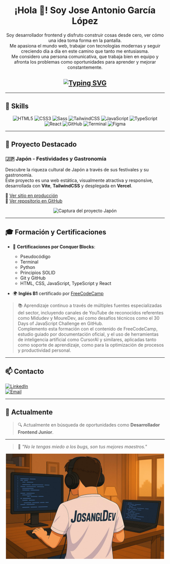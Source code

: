 <div align="center">

# ¡Hola 👋! Soy Jose Antonio García López

Soy desarrollador frontend y disfruto construir cosas desde cero, ver cómo una idea toma forma en la pantalla.  
Me apasiona el mundo web, trabajar con tecnologías modernas y seguir creciendo día a día en este camino que tanto me entusiasma.  
Me considero una persona comunicativa, que trabaja bien en equipo y afronta los problemas como oportunidades para aprender y mejorar constantemente.

## [![Typing SVG](https://readme-typing-svg.demolab.com/?lines=José+Antonio+García&lines=Desarrollador+Frontend&font=Fira+Code&pause=1500&color=FF4500&center=true&width=400&height=80)](https://git.io/typing-svg)

</div>

---

## 🧠 Skills

<div align="center">

![HTML5](https://img.shields.io/badge/HTML-E34F26?style=for-the-badge&logo=html5&logoColor=white)
![CSS3](https://img.shields.io/badge/CSS-1572B6?style=for-the-badge&logo=css3&logoColor=white)
![Sass](https://img.shields.io/badge/Sass-CC6699?style=for-the-badge&logo=sass&logoColor=white)
![TailwindCSS](https://img.shields.io/badge/Tailwind_CSS-38B2AC?style=for-the-badge&logo=tailwind-css&logoColor=white)
![JavaScript](https://img.shields.io/badge/JavaScript-F7DF1E?style=for-the-badge&logo=javascript&logoColor=black)
![TypeScript](https://img.shields.io/badge/TypeScript-3178C6?style=for-the-badge&logo=typescript&logoColor=white)
![React](https://img.shields.io/badge/React-20232A?style=for-the-badge&logo=react&logoColor=61DAFB)
![GitHub](https://img.shields.io/badge/Git-181717?style=for-the-badge&logo=git&logoColor=white)
![Terminal](https://img.shields.io/badge/Terminal-000000?style=for-the-badge&logo=gnometerminal&logoColor=white)
![Figma](https://img.shields.io/badge/Figma-F24E1E?style=for-the-badge&logo=figma&logoColor=white)

</div>

---

## 🚀 Proyecto Destacado

### 🇯🇵 Japón - Festividades y Gastronomía

Descubre la riqueza cultural de Japón a través de sus festivales y su gastronomía.  
Este proyecto es una web estática, visualmente atractiva y responsive, desarrollada con **Vite**, **TailwindCSS** y desplegada en **Vercel**.

🔗 [Ver sitio en producción](https://japon-web.vercel.app/)  
📂 [Ver repositorio en GitHub](https://github.com/josangldev/japon-web)

<p align="center">
  <img src="https://github.com/josangldev/japon-web/assets/tu-id/tu-imagen.png" alt="Captura del proyecto Japón" width="700" />
</p>

---

## 🎓 Formación y Certificaciones

- 🏅 **Certificaciones por Conquer Blocks**:
  - Pseudocódigo
  - Terminal
  - Python
  - Principios SOLID
  - Git y GitHub
  - HTML, CSS, JavaScript, TypeScript y React

- 🌍 **Inglés B1** certificado por [FreeCodeCamp](https://www.freecodecamp.org/)

> 📚 Aprendizaje continuo a través de múltiples fuentes especializadas del sector, incluyendo canales de YouTube de reconocidos referentes como Midudev y MoureDev, así como desafíos técnicos como el 30 Days of JavaScript Challenge en GitHub.  
Complemento esta formación con el contenido de FreeCodeCamp, estudio guiado por
documentación oficial, y el uso de herramientas de inteligencia artificial como CursorAI y similares,
aplicadas tanto como soporte de aprendizaje, como para la optimización de procesos y productividad
personal.

---

## 📫 Contacto

[![LinkedIn](https://img.shields.io/badge/LinkedIn-0077B5?style=for-the-badge&logo=linkedin&logoColor=white)](https://www.linkedin.com/in/jos%C3%A9-antonio-garc%C3%ADa-l%C3%B3pez-4ba263347/)  
[![Email](https://img.shields.io/badge/Email-D14836?style=for-the-badge&logo=gmail&logoColor=white)](mailto:gl.josea90@gmail.com)

---

## 🎯 Actualmente

> 🔍 Actualmente en búsqueda de oportunidades como **Desarrollador Frontend Junior**.

---

> 🧩 *"No le tengas miedo a los bugs, son tus mejores maestros."*

<div align="center">
  <img src="./assets/back.png" alt="Back" width="500" />
</div>

